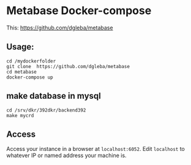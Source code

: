 # Metabase Docker-compose


This:  https://github.com/dgleba/metabase


## Usage:  

```
cd /mydockerfolder
git clone  https://github.com/dgleba/metabase 
cd metabase
docker-compose up
```

## make database in mysql

```
cd /srv/dkr/392dkr/backend392
make mycrd
```


## Access

Access your instance in a browser at `localhost:6052`.
Edit `localhost` to whatever IP or named address your machine is.


